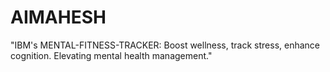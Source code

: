 # AIMAHESH
"IBM's MENTAL-FITNESS-TRACKER: Boost wellness, track stress, enhance cognition. Elevating mental health management."
